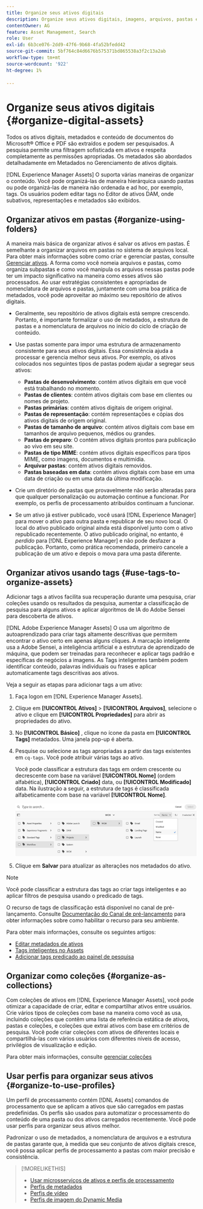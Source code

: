 ```yaml
---
title: Organize seus ativos digitais
description: Organize seus ativos digitais, imagens, arquivos, pastas e assim por diante, usando o Experience Manager.
contentOwner: AG
feature: Asset Management, Search
role: User
exl-id: 6b3ce076-2dd9-47f6-9b68-4fa52bfedd42
source-git-commit: 5bf764c84d6676b575371bd865538a3f2c13a2ab
workflow-type: tm+mt
source-wordcount: '922'
ht-degree: 1%

---
```


# Organize seus ativos digitais {#organize-digital-assets}

Todos os ativos digitais, metadados e conteúdo de documentos do Microsoft® Office e PDF são extraídos e podem ser pesquisados. A pesquisa permite uma filtragem sofisticada em ativos e respeita completamente as permissões apropriadas. Os metadados são abordados detalhadamente em Metadados no Gerenciamento de ativos digitais.

[!DNL Experience Manager Assets] O suporta várias maneiras de organizar o conteúdo. Você pode organizá-las de maneira hierárquica usando pastas ou pode organizá-las de maneira não ordenada e ad hoc, por exemplo, tags. Os usuários podem editar tags no Editor de ativos DAM, onde subativos, representações e metadados são exibidos.

<!-- Commenting to pull down the existing content before applying changes wrt CQDOC-15930
## Create folders {#create-folders}

When organizing a collection of assets, for example, all *Nature* images, you can create folders to keep them together. You can use folders to categorize and organize your assets. [!DNL Assets] does not require you to organize assets in folders to work better.

>[!NOTE]
>
>Sharing an Assets folder (in Marketing Cloud) of the type `sling:OrderedFolder`, is not supported. If you want to share a folder, do not select Ordered when creating a folder.

1. Navigate to the place in your digital assets folder where you want to create a new folder.
1. In the menu, click **[!UICONTROL Create]**. Select **[!UICONTROL New Folder]**.
1. In the **[!UICONTROL Title]** field, provide a folder name. By default, DAM uses the title that you provided as the folder name. Once the folder is created, you can override the default and specify another folder name.
1. Click **[!UICONTROL Create]**. Your folder is displayed in the digital assets folder.

## Add CUG properties to folders {#add-cug-properties-to-folders}

You can limit who can access certain folders in Assets by making the folder part of a closed user group (CUG). To make a folder part of a CUG:

1. In Assets, right-click the folder you want to add closed user group properties for and select **Properties**.  
1. Click the **CUG** tab.
1. Select the **Enabled** check box to make the folder and its assets available only to a closed user group.  
1. Browse to the login page, if there is one, to add that information. Add admitted groups by clicking **Add item**. If necessary, add the realm. Click **OK** to save your changes.

## Use tags to organize assets {#use-tags-to-organize-assets}

You can use folders or tags or both to organize assets. Adding tags to assets makes them more easy to retrieve during a search. To add tags to an asset, follow these steps:

1. In the Digital Asset Manager, double-click the asset to open it.
1. In the **Tags** area, open the menu to reveal the available tags. Select tags as appropriate. To delete a tag, hover the pointer over the tag and click `X` to delete it.
1. Click **Save** to save any tags you added.

Date24/08/2021
-->

## Organizar ativos em pastas {#organize-using-folders}

A maneira mais básica de organizar ativos é salvar os ativos em pastas. É semelhante a organizar arquivos em pastas no sistema de arquivos local. Para obter mais informações sobre como criar e gerenciar pastas, consulte [Gerenciar ativos](manage-digital-assets.md). A forma como você nomeia arquivos e pastas, como organiza subpastas e como você manipula os arquivos nessas pastas pode ter um impacto significativo na maneira como esses ativos são processados. Ao usar estratégias consistentes e apropriadas de nomenclatura de arquivos e pastas, juntamente com uma boa prática de metadados, você pode aproveitar ao máximo seu repositório de ativos digitais.

* Geralmente, seu repositório de ativos digitais está sempre crescendo. Portanto, é importante formalizar o uso de metadados, a estrutura de pastas e a nomenclatura de arquivos no início do ciclo de criação de conteúdo.
* Use pastas somente para impor uma estrutura de armazenamento consistente para seus ativos digitais. Essa consistência ajuda a processar e gerencia melhor seus ativos. Por exemplo, os ativos colocados nos seguintes tipos de pastas podem ajudar a segregar seus ativos:

   * **Pastas de desenvolvimento**: contém ativos digitais em que você está trabalhando no momento.
   * **Pastas de clientes**: contém ativos digitais com base em clientes ou nomes de projeto.
   * **Pastas primárias**: contém ativos digitais de origem original.
   * **Pastas de representação**: contém representações e cópias dos ativos digitais de origem original.
   * **Pastas de tamanho de arquivo**: contém ativos digitais com base em tamanhos de arquivo pequenos, médios ou grandes.
   * **Pastas de preparo**: O contém ativos digitais prontos para publicação ao vivo em seu site.
   * **Pastas de tipo MIME**: contém ativos digitais específicos para tipos MIME, como imagens, documentos e multimídia.
   * **Arquivar pastas**: contém ativos digitais removidos.
   * **Pastas baseadas em data**: contém ativos digitais com base em uma data de criação ou em uma data da última modificação.

* Crie um diretório de pastas que provavelmente não serão alteradas para que qualquer personalização ou automação continue a funcionar. Por exemplo, os perfis de processamento atribuídos continuam a funcionar.
* Se um ativo já estiver publicado, você usará [!DNL Experience Manager] para mover o ativo para outra pasta e republicar de seu novo local. O local do ativo publicado original ainda está disponível junto com o ativo republicado recentemente. O ativo publicado original, no entanto, é *perdido* para [!DNL Experience Manager] e não pode desfazer a publicação. Portanto, como prática recomendada, primeiro cancele a publicação de um ativo e depois o mova para uma pasta diferente.

## Organizar ativos usando tags {#use-tags-to-organize-assets}

Adicionar tags a ativos facilita sua recuperação durante uma pesquisa, criar coleções usando os resultados da pesquisa, aumentar a classificação de pesquisa para alguns ativos e aplicar algoritmos de IA do Adobe Sensei para descoberta de ativos.

[!DNL Adobe Experience Manager Assets] O usa um algoritmo de autoaprendizado para criar tags altamente descritivas que permitem encontrar o ativo certo em apenas alguns cliques. A marcação inteligente usa a Adobe Sensei, a inteligência artificial e a estrutura de aprendizado de máquina, que podem ser treinadas para reconhecer e aplicar tags padrão e específicas de negócios a imagens. As Tags inteligentes também podem identificar conteúdo, palavras individuais ou frases e aplicar automaticamente tags descritivas aos ativos.

Veja a seguir as etapas para adicionar tags a um ativo:

1. Faça logon em [!DNL Experience Manager Assets].
1. Clique em **[!UICONTROL Ativos]** > **[!UICONTROL Arquivos]**, selecione o ativo e clique em **[!UICONTROL Propriedades]** para abrir as propriedades do ativo.
1. No **[!UICONTROL Básico]** , clique no ícone da pasta em **[!UICONTROL Tags]** metadados. Uma janela pop-up é aberta.
1. Pesquise ou selecione as tags apropriadas a partir das tags existentes em `cq-tags`. Você pode atribuir várias tags ao ativo.

   Você pode classificar a estrutura das tags em ordem crescente ou decrescente com base na variável **[!UICONTROL Nome]** (ordem alfabética), **[!UICONTROL Criado]** data, ou **[!UICONTROL Modificado]** data. Na ilustração a seguir, a estrutura de tags é classificada alfabeticamente com base na variável **[!UICONTROL Nome]**.

   ![adicionar tags](assets/add-tags-to-asset.png)

1. Clique em **Salvar** para atualizar as alterações nos metadados do ativo.

>[!NOTE]
>
>Você pode classificar a estrutura das tags ao criar tags inteligentes e ao aplicar filtros de pesquisa usando o predicado de tags.
>
>O recurso de tags de classificação está disponível no canal de pré-lançamento. Consulte [Documentação do Canal de pré-lançamento](/help/release-notes/prerelease.md#enable-prerelease) para obter informações sobre como habilitar o recurso para seu ambiente.

Para obter mais informações, consulte os seguintes artigos:

* [Editar metadados de ativos](meta-edit.md)
* [Tags inteligentes no Assets](smart-tags.md)
* [Adicionar tags predicado ao painel de pesquisa](/help/assets/search-facets.md/#adding-a-tags-predicate)

## Organizar como coleções {#organize-as-collections}

Com coleções de ativos em [!DNL Experience Manager Assets], você pode otimizar a capacidade de criar, editar e compartilhar ativos entre usuários. Crie vários tipos de coleções com base na maneira como você as usa, incluindo coleções que contêm uma lista de referência estática de ativos, pastas e coleções, e coleções que extrai ativos com base em critérios de pesquisa. Você pode criar coleções com ativos de diferentes locais e compartilhá-las com vários usuários com diferentes níveis de acesso, privilégios de visualização e edição.

Para obter mais informações, consulte [gerenciar coleções](manage-collections.md)


## Usar perfis para organizar seus ativos {#organize-to-use-profiles}

Um perfil de processamento contém [!DNL Assets] comandos de processamento que se aplicam a ativos que são carregados em pastas predefinidas. Os perfis são usados para automatizar o processamento do conteúdo de uma pasta ou dos ativos carregados recentemente. Você pode usar perfis para organizar seus ativos melhor.

Padronizar o uso de metadados, a nomenclatura de arquivos e a estrutura de pastas garante que, à medida que seu conjunto de ativos digitais cresce, você possa aplicar perfis de processamento a pastas com maior precisão e consistência.

>[!MORELIKETHIS]
>
>* [Usar microsserviços de ativos e perfis de processamento](asset-microservices-configure-and-use.md)
>* [Perfis de metadados](metadata-profiles.md)
>* [Perfis de vídeo](/help/assets/dynamic-media/video-profiles.md)
>* [Perfis de imagem do Dynamic Media](/help/assets/dynamic-media/image-profiles.md)


